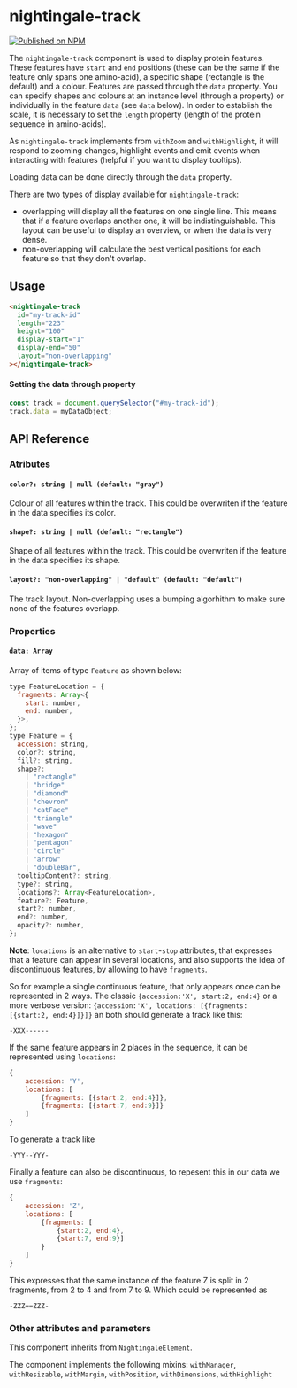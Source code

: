 # nightingale-track

[![Published on NPM](https://img.shields.io/npm/v/@nightingale-elements/nightingale-track.svg)](https://www.npmjs.com/package/@nightingale-elements/nightingale-track)

The `nightingale-track` component is used to display protein features. These features have `start` and `end` positions (these can be the same if the feature only spans one amino-acid), a specific shape (rectangle is the default) and a colour. Features are passed through the `data` property. You can specify shapes and colours at an instance level (through a property) or individually in the feature `data` (see `data` below). In order to establish the scale, it is necessary to set the `length` property (length of the protein sequence in amino-acids).

As `nightingale-track` implements from `withZoom` and `withHighlight`, it will respond to zooming changes, highlight events and emit events when interacting with features (helpful if you want to display tooltips).

Loading data can be done directly through the `data` property.

There are two types of display available for `nightingale-track`:

- overlapping will display all the features on one single line. This means that if a feature overlaps another one, it will be indistinguishable. This layout can be useful to display an overview, or when the data is very dense.
- non-overlapping will calculate the best vertical positions for each feature so that they don't overlap.

## Usage

```html
<nightingale-track
  id="my-track-id"
  length="223"
  height="100"
  display-start="1"
  display-end="50"
  layout="non-overlapping"
></nightingale-track>
```

#### Setting the data through property

```javascript
const track = document.querySelector("#my-track-id");
track.data = myDataObject;
```

<!--
#### Setting data through &lt;data-loader&gt;

```
<nightingale-track length="770">
    <nightingale-feature-adapter id="adapter1">
        <data-loader>
          <source src="https://www.ebi.ac.uk/proteins/api/features/P05067?categories=PTM" />
        </data-loader>
    </nightingale-feature-adapter>
</nightingale-track>
``` -->

## API Reference

### Atributes

#### `color?: string | null (default: "gray")`

Colour of all features within the track. This could be overwriten if the feature in the data specifies its color.

#### `shape?: string | null (default: "rectangle")`

Shape of all features within the track. This could be overwriten if the feature in the data specifies its shape.

#### `layout?: "non-overlapping" | "default" (default: "default")`

The track layout. Non-overlapping uses a bumping algorhithm to make sure none of the features overlapp.

### Properties

#### `data: Array`

Array of items of type `Feature` as shown below:

```javascript
type FeatureLocation = {
  fragments: Array<{
    start: number,
    end: number,
  }>,
};
type Feature = {
  accession: string,
  color?: string,
  fill?: string,
  shape?:
    | "rectangle"
    | "bridge"
    | "diamond"
    | "chevron"
    | "catFace"
    | "triangle"
    | "wave"
    | "hexagon"
    | "pentagon"
    | "circle"
    | "arrow"
    | "doubleBar",
  tooltipContent?: string,
  type?: string,
  locations?: Array<FeatureLocation>,
  feature?: Feature,
  start?: number,
  end?: number,
  opacity?: number,
};
```

**Note**: `locations` is an alternative to `start`-`stop` attributes, that expresses that a feature can appear in several locations, and also supports the idea of discontinuous features, by allowing to have `fragments`.

So for example a single continuous feature, that only appears once can be represented in 2 ways. The classic `{accession:'X', start:2, end:4}` or a more verbose version: `{accession:'X', locations: [{fragments: [{start:2, end:4}]}]}` an both should generate a track like this:

```
-XXX------
```

If the same feature appears in 2 places in the sequence, it can be represented using `locations`:

```javascript
{
    accession: 'Y',
    locations: [
        {fragments: [{start:2, end:4}]},
        {fragments: [{start:7, end:9}]}
    ]
}
```

To generate a track like

```
-YYY--YYY-
```

Finally a feature can also be discontinuous, to repesent this in our data we use `fragments`:

```javascript
{
    accession: 'Z',
    locations: [
        {fragments: [
            {start:2, end:4},
            {start:7, end:9}]
        }
    ]
}
```

This expresses that the same instance of the feature Z is split in 2 fragments, from 2 to 4 and from 7 to 9. Which could be represented as

```
-ZZZ==ZZZ-
```

### Other attributes and parameters

This component inherits from `NightingaleElement`.

The component implements the following mixins: `withManager`, `withResizable`, `withMargin`, `withPosition`, `withDimensions`, `withHighlight`
